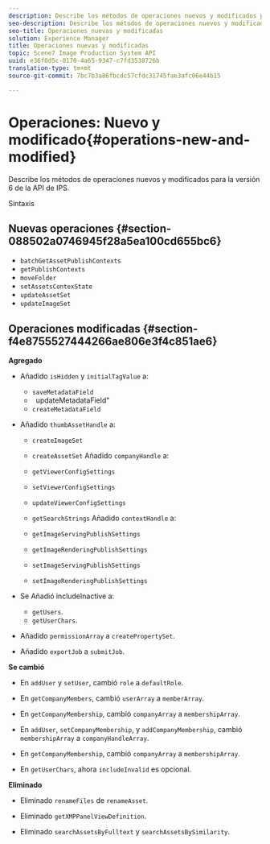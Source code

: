 ```yaml
---
description: Describe los métodos de operaciones nuevos y modificados para la versión 6 de la API de IPS.
seo-description: Describe los métodos de operaciones nuevos y modificados para la versión 6 de la API de IPS.
seo-title: Operaciones nuevas y modificadas
solution: Experience Manager
title: Operaciones nuevas y modificadas
topic: Scene7 Image Production System API
uuid: e36f0d5c-0170-4a65-9347-c7fd3538726b
translation-type: tm+mt
source-git-commit: 7bc7b3a86fbcdc57cfdc31745fae3afc06e44b15

---
```



# Operaciones: Nuevo y modificado{#operations-new-and-modified}

Describe los métodos de operaciones nuevos y modificados para la versión 6 de la API de IPS.

Sintaxis

## Nuevas operaciones {#section-088502a0746945f28a5ea100cd655bc6}

* `batchGetAssetPublishContexts`
* `getPublishContexts`
* `moveFolder`
* `setAssetsContexState`
* `updateAssetSet`
* `updateImageSet`

## Operaciones modificadas {#section-f4e8755527444266ae806e3f4c851ae6}

**Agregado**

* Añadido `isHidden` y `initialTagValue` a:

   * `saveMetadataField`
   * ` `updateMetadataField&quot;
   * `createMetadataField`

* Añadido `thumbAssetHandle` a:

   * `createImageSet`
   * `createAssetSet`
   Añadido `companyHandle` a:

   * `getViewerConfigSettings`
   * `setViewerConfigSettings`
   * `updateViewerConfigSettings`
   * `getSearchStrings`
   Añadido `contextHandle` a:

   * `getImageServingPublishSettings`
   * `getImageRenderingPublishSettings`
   * `setImageServingPublishSettings`
   * `setImageRenderingPublishSettings`



* Se Añadió includeInactive a:

   * `getUsers`.
   * `getUserChars`.

* Añadido `permissionArray` a `createPropertySet`.

* Añadido `exportJob` a `submitJob`.

**Se cambió**

* En `addUser` y `setUser`, cambió `role` a `defaultRole`.

* En `getCompanyMembers`, cambió `userArray` a `memberArray`.

* En `getCompanyMembership`, cambió `companyArray` a `membershipArray`.

* En `addUser`, `setCompanyMembership`, y `addCompanyMembership`, cambió `membershipArray` a `companyHandleArray`.

* En `getCompanyMembership`, cambió `companyArray` a `membershipArray`.

* En `getUserChars`, ahora `includeInvalid` es opcional.

**Eliminado**

* Eliminado `renameFiles` de `renameAsset`.

* Eliminado `getXMPPanelViewDefinition`.
* Eliminado `searchAssetsByFulltext` y `searchAssetsBySimilarity`.

